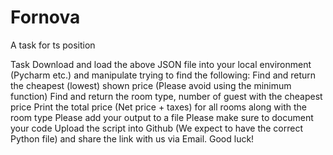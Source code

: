 # Fornova
A task for ts position 


Task
Download and load the above JSON file into your local environment (Pycharm etc.) and manipulate trying to find the following:
Find and return the cheapest (lowest) shown price (Please avoid using the minimum function)
Find and return the room type, number of guest with the cheapest price 
Print the total price (Net price + taxes) for all rooms along with the room type
Please add your output to a file
Please make sure to document your code
Upload the script into Github (We expect to have the correct Python file) and share the link with us via Email.
Good luck!


